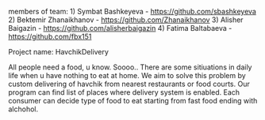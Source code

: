 members of team:
    1) Symbat Bashkeyeva - https://github.com/sbashkeyeva
    2) Bektemir Zhanaikhanov - https://github.com/Zhanaikhanov 
    3) Alisher Baigazin - https://github.com/alisherbaigazin
    4) Fatima Baltabaeva - https://github.com/fbx151

Project name: HavchikDelivery

All people need a food, u know.
Soooo..
There are some sitiuations in daily life when u have nothing to eat at home. 
We aim to solve this problem by custom delivering of havchik from nearest restaurants or food courts.
Our program can find list of places where delivery system is enabled.
Each consumer can decide type of food to eat starting from fast food ending with alchohol. 
    
            
